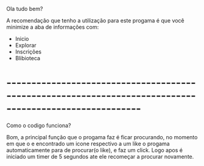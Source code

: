Ola tudo bem? 

A recomendação que tenho a utilização para este progama é que você minimize a aba de informações com:

* Inicio 
* Explorar
* Inscrições
* Blibioteca
# -------------------------------------------------------------------------------------------------------

Como o codigo funciona?

Bom, a principal função que o progama faz é ficar procurando, 
no momento em que o e encontrado um icone respectivo a um like o progama automaticamente para de procurar(o like), e faz um click.
Logo apos é iniciado um timer de 5 segundos ate ele recomeçar a procurar novamente.
